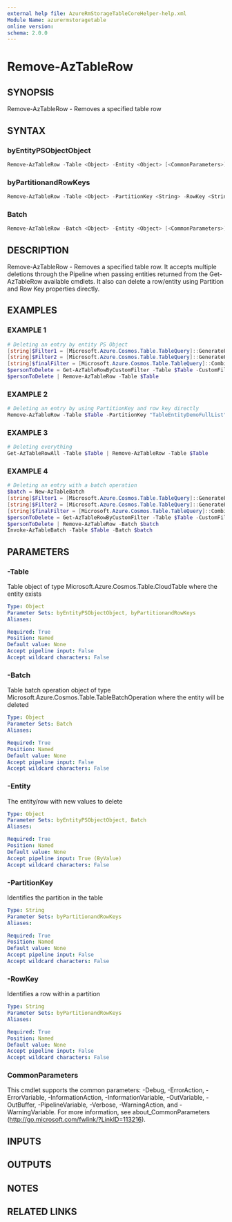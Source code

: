 ```yaml
---
external help file: AzureRmStorageTableCoreHelper-help.xml
Module Name: azurermstoragetable
online version:
schema: 2.0.0
---
```


# Remove-AzTableRow

## SYNOPSIS
Remove-AzTableRow - Removes a specified table row

## SYNTAX

### byEntityPSObjectObject
```powershell
Remove-AzTableRow -Table <Object> -Entity <Object> [<CommonParameters>]
```

### byPartitionandRowKeys
```powershell
Remove-AzTableRow -Table <Object> -PartitionKey <String> -RowKey <String> [<CommonParameters>]
```

### Batch
```powershell
Remove-AzTableRow -Batch <Object> -Entity <Object> [<CommonParameters>]
```

## DESCRIPTION
Remove-AzTableRow - Removes a specified table row.
It accepts multiple deletions through the Pipeline when passing entities returned from the Get-AzTableRow available cmdlets. It also can delete a row/entity using Partition and Row Key properties directly.

## EXAMPLES

### EXAMPLE 1
```powershell
# Deleting an entry by entity PS Object
[string]$Filter1 = [Microsoft.Azure.Cosmos.Table.TableQuery]::GenerateFilterCondition("firstName",[Microsoft.Azure.Cosmos.Table.QueryComparisons]::Equal,"Paulo")
[string]$Filter2 = [Microsoft.Azure.Cosmos.Table.TableQuery]::GenerateFilterCondition("lastName",[Microsoft.Azure.Cosmos.Table.QueryComparisons]::Equal,"Marques")
[string]$finalFilter = [Microsoft.Azure.Cosmos.Table.TableQuery]::CombineFilters($Filter1,"and",$Filter2)
$personToDelete = Get-AzTableRowByCustomFilter -Table $Table -CustomFilter $finalFilter
$personToDelete | Remove-AzTableRow -Table $Table
```

### EXAMPLE 2
```powershell
# Deleting an entry by using PartitionKey and row key directly
Remove-AzTableRow -Table $Table -PartitionKey "TableEntityDemoFullList" -RowKey "399b58af-4f26-48b4-9b40-e28a8b03e867"
```

### EXAMPLE 3
```powershell
# Deleting everything
Get-AzTableRowAll -Table $Table | Remove-AzTableRow -Table $Table
```

### EXAMPLE 4
```powershell
# Deleting an entry with a batch operation
$batch = New-AzTableBatch
[string]$Filter1 = [Microsoft.Azure.Cosmos.Table.TableQuery]::GenerateFilterCondition("firstName",[Microsoft.Azure.Cosmos.Table.QueryComparisons]::Equal,"Paulo")
[string]$Filter2 = [Microsoft.Azure.Cosmos.Table.TableQuery]::GenerateFilterCondition("lastName",[Microsoft.Azure.Cosmos.Table.QueryComparisons]::Equal,"Marques")
[string]$finalFilter = [Microsoft.Azure.Cosmos.Table.TableQuery]::CombineFilters($Filter1,"and",$Filter2)
$personToDelete = Get-AzTableRowByCustomFilter -Table $Table -CustomFilter $finalFilter
$personToDelete | Remove-AzTableRow -Batch $batch
Invoke-AzTableBatch -Table $Table -Batch $batch
```

## PARAMETERS

### -Table
Table object of type Microsoft.Azure.Cosmos.Table.CloudTable where the entity exists

```yaml
Type: Object
Parameter Sets: byEntityPSObjectObject, byPartitionandRowKeys
Aliases:

Required: True
Position: Named
Default value: None
Accept pipeline input: False
Accept wildcard characters: False
```

### -Batch
Table batch operation object of type Microsoft.Azure.Cosmos.Table.TableBatchOperation where the entity will be deleted

```yaml
Type: Object
Parameter Sets: Batch
Aliases:

Required: True
Position: Named
Default value: None
Accept pipeline input: False
Accept wildcard characters: False
```

### -Entity
The entity/row with new values to delete

```yaml
Type: Object
Parameter Sets: byEntityPSObjectObject, Batch
Aliases:

Required: True
Position: Named
Default value: None
Accept pipeline input: True (ByValue)
Accept wildcard characters: False
```

### -PartitionKey
Identifies the partition in the table

```yaml
Type: String
Parameter Sets: byPartitionandRowKeys
Aliases:

Required: True
Position: Named
Default value: None
Accept pipeline input: False
Accept wildcard characters: False
```

### -RowKey
Identifies a row within a partition

```yaml
Type: String
Parameter Sets: byPartitionandRowKeys
Aliases:

Required: True
Position: Named
Default value: None
Accept pipeline input: False
Accept wildcard characters: False
```

### CommonParameters
This cmdlet supports the common parameters: -Debug, -ErrorAction, -ErrorVariable, -InformationAction, -InformationVariable, -OutVariable, -OutBuffer, -PipelineVariable, -Verbose, -WarningAction, and -WarningVariable. For more information, see about_CommonParameters (http://go.microsoft.com/fwlink/?LinkID=113216).

## INPUTS

## OUTPUTS

## NOTES

## RELATED LINKS
